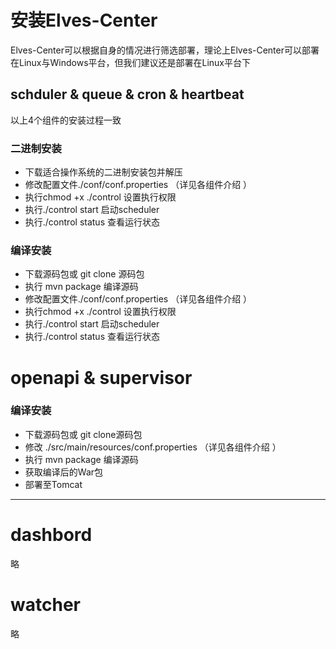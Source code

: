 # 安装Elves-Center

Elves-Center可以根据自身的情况进行筛选部署，理论上Elves-Center可以部署在Linux与Windows平台，但我们建议还是部署在Linux平台下

## schduler & queue & cron & heartbeat 

以上4个组件的安装过程一致

### 二进制安装

* 下载适合操作系统的二进制安装包并解压
* 修改配置文件./conf/conf.properties （详见各组件介绍 ）
* 执行chmod +x ./control 设置执行权限
* 执行./control start 启动scheduler
* 执行./control status 查看运行状态

### 编译安装

* 下载源码包或 git clone  源码包
* 执行 mvn package 编译源码
* 修改配置文件./conf/conf.properties （详见各组件介绍 ）
* 执行chmod +x ./control 设置执行权限
* 执行./control start 启动scheduler
* 执行./control status 查看运行状态

# openapi & supervisor 

### 编译安装

* 下载源码包或 git clone源码包
* 修改 ./src/main/resources/conf.properties （详见各组件介绍 ）
* 执行 mvn package 编译源码
* 获取编译后的War包
* 部署至Tomcat

---

# dashbord

略

# watcher

略




